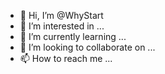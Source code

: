 - 👋 Hi, I’m @WhyStart
- 👀 I’m interested in ...
- 🌱 I’m currently learning ...
- 💞️ I’m looking to collaborate on ...
- 📫 How to reach me ...

<!---
WhyStart/WhyStart is a ✨ special ✨ repository because its `README.md` (this file) appears on your GitHub profile.
You can click the Preview link to take a look at your changes.
--->
